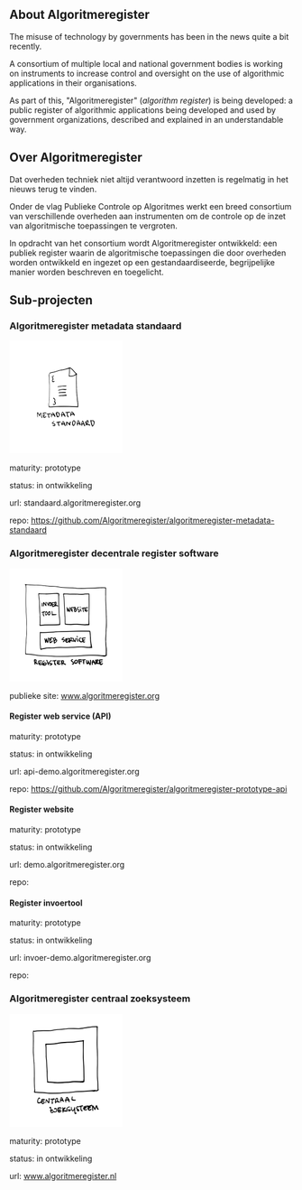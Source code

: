 ## About Algoritmeregister

The misuse of technology by governments has been in the news quite a bit recently.

A consortium of multiple local and national government bodies is working on instruments to increase control and oversight on the use of algorithmic applications in their organisations.

As part of this, "Algoritmeregister" (*algorithm register*) is being developed: a public register of algorithmic applications being developed and used by government organizations, described and explained in an understandable way.

## Over Algoritmeregister

Dat overheden techniek niet altijd verantwoord inzetten is regelmatig in het nieuws terug te vinden.

Onder de vlag Publieke Controle op Algoritmes werkt een breed consortium van verschillende overheden aan instrumenten om de controle op de inzet van algoritmische toepassingen te vergroten.

In opdracht van het consortium wordt Algoritmeregister ontwikkeld: een publiek register waarin de algoritmische toepassingen die door overheden worden ontwikkeld en ingezet op een gestandaardiseerde, begrijpelijke manier worden beschreven en toegelicht.

## Sub-projecten

### Algoritmeregister metadata standaard

<img alt="Metadata standaard illustratie" src="https://github.com/Algoritmeregister/.github/blob/master/profile/metadata-standaard.png?raw=true" width="200">

maturity: prototype

status: in ontwikkeling

url: standaard.algoritmeregister.org

repo: https://github.com/Algoritmeregister/algoritmeregister-metadata-standaard

### Algoritmeregister decentrale register software

<img alt="Register software illustratie" src="https://github.com/Algoritmeregister/.github/blob/master/profile/register-software.png?raw=true" width="200">

publieke site: www.algoritmeregister.org

#### Register web service (API)

maturity: prototype

status: in ontwikkeling

url: api-demo.algoritmeregister.org

repo: https://github.com/Algoritmeregister/algoritmeregister-prototype-api

#### Register website

maturity: prototype

status: in ontwikkeling

url: demo.algoritmeregister.org

repo:

#### Register invoertool

maturity: prototype

status: in ontwikkeling

url: invoer-demo.algoritmeregister.org

repo:

### Algoritmeregister centraal zoeksysteem

<img alt="Centraal zoeksysteem illustratie" src="https://github.com/Algoritmeregister/.github/blob/master/profile/centraal-zoeksysteem.png?raw=true" width="200">

maturity: prototype

status: in ontwikkeling

url: www.algoritmeregister.nl
